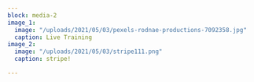 ```yaml
---
block: media-2
image_1:
  image: "/uploads/2021/05/03/pexels-rodnae-productions-7092358.jpg"
  caption: Live Training
image_2:
  image: "/uploads/2021/05/03/stripe111.png"
  caption: stripe!

---
```

